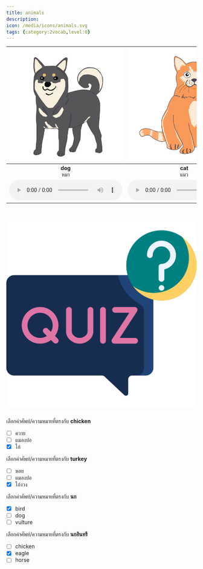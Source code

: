 ```yaml
---
title: animals
description: 
icon: /media/icons/animals.svg
tags: {category:2vocab,level:0}
---
```


<div class="carrousel">


|![](/media/img/animals/dog.svg)|![](/media/img/animals/cat.svg)|![](/media/img/animals/chicken.svg)|![](/media/img/animals/duck.svg)|![](/media/img/animals/bird.svg)|![](/media/img/animals/pig.svg)|![](/media/img/animals/rabbit.svg)|![](/media/img/animals/mouse.svg)|![](/media/img/animals/cow.svg)|![](/media/img/animals/buffalo.svg)|![](/media/img/animals/horse.svg)|![](/media/img/animals/sheep.svg)|![](/media/img/animals/goat.svg)|![](/media/img/animals/elephant.svg)|![](/media/img/animals/fish.svg)|![](/media/img/animals/crab.svg)|![](/media/img/animals/shrimp.svg)|![](/media/img/animals/starfish.svg)|![](/media/img/animals/goldfish.svg)|![](/media/img/animals/butterfly.svg)|![](/media/img/animals/dragonfly.svg)|![](/media/img/animals/bee.svg)|![](/media/img/animals/bat.svg)|![](/media/img/animals/parrot.svg)|![](/media/img/animals/peacock.svg)|![](/media/img/animals/shellfish.svg)|![](/media/img/animals/eagle.svg)|![](/media/img/animals/owl.svg)|![](/media/img/animals/vulture.svg)|![](/media/img/animals/ostrich.svg)|![](/media/img/animals/turkey.svg)|
| :----: | :----: | :----: | :----: | :----: | :----: | :----: | :----: | :----: | :----: | :----: | :----: | :----: | :----: | :----: | :----: | :----: | :----: | :----: | :----: | :----: | :----: | :----: | :----: | :----: | :----: | :----: | :----: | :----: | :----: | :----: |
|**dog**<br>หมา|**cat**<br>แมว|**chicken**<br>ไก่|**duck**<br>เป็ด|**bird**<br>นก|**pig**<br>หมู|**rabbit**<br>กระต่าย|**mouse**<br>หนู|**cow**<br>วัว|**buffalo**<br>ควาย|**horse**<br>ม้า|**sheep**<br>แกะ|**goat**<br>แพะ|**elephant**<br>ช้าง|**fish**<br>ปลา|**crab**<br>ปู|**shrimp**<br>กุ้ง|**starfish**<br>ปลาดาว|**goldfish**<br>ปลาทอง|**butterfly**<br>ผีเสื้อ|**dragonfly**<br>แมลงปอ|**bee**<br>ผึ้ง|**bat**<br>ค้างคาว|**parrot**<br>นกแก้ว|**peacock**<br>นกยูง|**shellfish**<br>หอย|**eagle**<br>นกอินทรี|**owl**<br>นกฮูก|**vulture**<br>อีแร้ง|**ostrich**<br>นกกระจอกเทศ|**turkey**<br>ไก่งวง|
|![](/media/audio/dog.mp3)|![](/media/audio/cat.mp3)|![](/media/audio/chicken.mp3)|![](/media/audio/duck.mp3)|![](/media/audio/bird.mp3)|![](/media/audio/pig.mp3)|![](/media/audio/rabbit.mp3)|![](/media/audio/mouse.mp3)|![](/media/audio/cow.mp3)|![](/media/audio/buffalo.mp3)|![](/media/audio/horse.mp3)|![](/media/audio/sheep.mp3)|![](/media/audio/goat.mp3)|![](/media/audio/elephant.mp3)|![](/media/audio/fish.mp3)|![](/media/audio/crab.mp3)|![](/media/audio/shrimp.mp3)|![](/media/audio/starfish.mp3)|![](/media/audio/goldfish.mp3)|![](/media/audio/butterfly.mp3)|![](/media/audio/dragonfly.mp3)|![](/media/audio/bee.mp3)|![](/media/audio/bat.mp3)|![](/media/audio/parrot.mp3)|![](/media/audio/peacock.mp3)|![](/media/audio/shellfish.mp3)|![](/media/audio/eagle.mp3)|![](/media/audio/owl.mp3)|![](/media/audio/vulture.mp3)|![](/media/audio/ostrich.mp3)|![](/media/audio/turkey.mp3)|

</div>



# ![icon](/media/icons/quiz.svg) 


 เลือกคำศัพท์/ความหมายที่ตรงกับ **chicken**
 - [ ] ควาย
 - [ ] แมลงปอ
 - [x] ไก่

 เลือกคำศัพท์/ความหมายที่ตรงกับ **turkey**
 - [ ] หอย
 - [ ] แมลงปอ
 - [x] ไก่งวง

 เลือกคำศัพท์/ความหมายที่ตรงกับ **นก**
 - [x] bird
 - [ ] dog
 - [ ] vulture

 เลือกคำศัพท์/ความหมายที่ตรงกับ **นกอินทรี**
 - [ ] chicken
 - [x] eagle
 - [ ] horse
